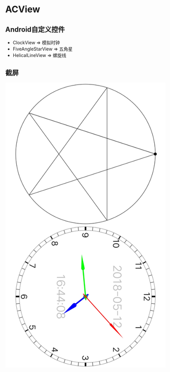 # ACView
## Android自定义控件
  * ClockView => 模拟时钟
  * FiveAngleStarView => 五角星
  * HelicalLineView => 螺旋线

## 截屏
![模拟时钟/五角星](5AngleStar-Clock.jpg)

